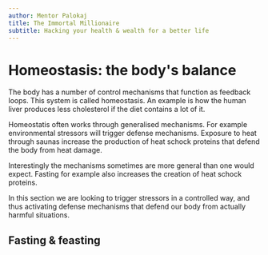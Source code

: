 ```yaml
---
author: Mentor Palokaj
title: The Immortal Millionaire
subtitle: Hacking your health & wealth for a better life
---
```


# Homeostasis: the body's balance

The body has a number of control mechanisms that function as feedback loops. This system is called homeostasis. An example is how the human liver produces less cholesterol if the diet contains a lot of it.

Homeostatis often works through generalised mechanisms. For example environmental stressors will trigger defense mechanisms. Exposure to heat through saunas increase the production of heat schock proteins that defend the body from heat damage.

Interestingly the mechanisms sometimes are more general than one would expect. Fasting for example also increases the creation of heat schock proteins.

In this section we are looking to trigger stressors in a controlled way, and thus activating defense mechanisms that defend our body from actually harmful situations.

## Fasting & feasting

